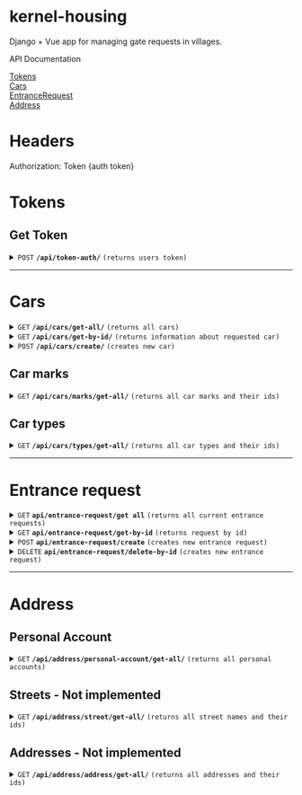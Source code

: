 # kernel-housing
Django + Vue app for managing gate requests in villages.


API Documentation

[Tokens](#tokens) </br>
[Cars](#cars) </br>
[EntranceRequest](#entrance-request) </br>
[Address](#address) </br>


# Headers
Authorization: Token {auth token}

# Tokens

## Get Token

<details>
 <summary><code>POST</code> <code><b>/api/token-auth/</b></code> <code>(returns users token)</code></summary>

##### Parameters

| name       | type      | data type | description               |
|------------|-----------|-----------|---------------------------|
| `username` | required  | string    | Username that needs token |
| `password` | required  | string    | Users password            |


##### Response
| name      | data type | description                                                                             |
|-----------|-----------|-----------------------------------------------------------------------------------------|
| `token`   | string    | New given token                                                                         |

</details>

--- 

# Cars

<details>
 <summary><code>GET</code> <code><b>/api/cars/get-all/</b></code> <code>(returns all cars)</code></summary>

Permissions: Any authorised user

##### Parameters

| name    | type     | data type | description           |
|---------|----------|-----------|-----------------------|

##### Response
| name      | data type    | description                                                                             |
|-----------|--------------|-----------------------------------------------------------------------------------------|
| `result`  | List[string] | A list of existing cars for the given word.                                             |
| `success` | boolean      | Indicates if the operation was successful or not.                                       |
| `message` | string       | An optional message providing additional information about the result of the operation. |

</details>

<details>
 <summary><code>GET</code> <code><b>/api/cars/get-by-id/</b></code> <code>(returns information about requested car)</code></summary>

Permissions: Any authorised user

##### Parameters

| name     | type     | data type | description                      |
|----------|----------|-----------|----------------------------------|
| `car_id` | required | int       | Car id that needs to be returned |

##### Response
| name      | data type    | description                                                                             |
|-----------|--------------|-----------------------------------------------------------------------------------------|
| `result`  | List[string] | A list of existing cars for the given word.                                             |
| `success` | boolean      | Indicates if the operation was successful or not.                                       |
| `message` | string       | An optional message providing additional information about the result of the operation. |

</details>

<details>
 <summary><code>POST</code> <code><b>/api/cars/create/</b></code> <code>(creates new car)</code></summary>

Permissions: Admin or Security

##### Parameters

| name         | type     | data type | description                      |
|--------------|----------|-----------|----------------------------------|
| `car_number` | required | string    | Car number in correct format     |
| `car_type`   | required | string    | Car type - See look-up tables    |
| `car_mark`   | required | string    | Car mark - See look-up tables    |
| `owner`      | optional | string    | Car id that needs to be returned |


##### Response
| name      | data type | description                                                                             |
|-----------|-----------|-----------------------------------------------------------------------------------------|
| `result`  | id        | id of created car                                                                       |
| `success` | boolean   | Indicates if the operation was successful or not.                                       |
| `message` | string    | An optional message providing additional information about the result of the operation. |

</details>

## Car marks
<details>
 <summary><code>GET</code> <code><b>/api/cars/marks/get-all/</b></code> <code>(returns all car marks and their ids)</code></summary>

Permissions: Admin or Security

##### Parameters
 No

##### Response
| name      | data type     | description                                                                             |
|-----------|---------------|-----------------------------------------------------------------------------------------|
| `result`  | List[CarMark] | List of car marks with ids                                                              |

</details>

## Car types
<details>
 <summary><code>GET</code> <code><b>/api/cars/types/get-all/</b></code> <code>(returns all car types and their ids)</code></summary>

Permissions: Admin or Security

##### Parameters

No 

##### Response
| name      | data type     | description                |
|-----------|---------------|----------------------------|
| `result`  | List[CarType] | List of car types with ids |

</details>

---

# Entrance request

<details>
 <summary><code>GET</code> <code><b>api/entrance-request/get all</b></code> <code>(returns all current entrance requests)</code></summary>

Returns all entrance requests. 
By default, only active withing 24 hours.

Permissions: Authenticated

##### Parameters

| name           | type     | data type | description                         |
|----------------|----------|-----------|-------------------------------------|
| `period_start` | optional | string    | First date when requests are needed |
| `period_end`   | optional | string    | Last date when requests are needed  |

##### Response
| name      | data type             | description                                                                             |
|-----------|-----------------------|-----------------------------------------------------------------------------------------|
| `result`  | List[EntranceRequest] | list of all current entrance request                                                    |
| `success` | boolean               | Indicates if the operation was successful or not.                                       |
| `message` | string                | An optional message providing additional information about the result of the operation. |

</details>

<details>
 <summary><code>GET</code> <code><b>api/entrance-request/get-by-id</b></code> <code>(returns request by id)</code></summary>

Returns entrance requests by id.

Permissions: Authenticated

##### Parameters

| name         | type     | data type | description       |
|--------------|----------|-----------|-------------------|
| `id`         | required | int       | id of GateRequest |

##### Response
| name      | data type        | description                                                                             |
|-----------|------------------|-----------------------------------------------------------------------------------------|
| `result`  | EntranceRequest  | Entrance request                                                                        |
| `success` | boolean          | Indicates if the operation was successful or not.                                       |
| `message` | string           | An optional message providing additional information about the result of the operation. |

</details>

<details>
 <summary><code>POST</code> <code><b>api/entrance-request/create</b></code> <code>(creates new entrance request)</code></summary>

Create new entrance request.

Permissions: Admin or Security 

##### Parameters

| name              | type     | data type | description                        |
|-------------------|----------|-----------|------------------------------------|
| `request_account` | required | int       | Name of Personal account           |
| `car`             | required | json      | object with id parameter           |
| `is_car`          | required | bool      | is car or not - for adding humans  |
| `is_paid`         | optional | bool      | Was the order paid                 |
| `note`            | optional | string    | Any notes regarding request        |

##### Response
| name      | data type        | description                                                                                         |
|-----------|------------------|-----------------------------------------------------------------------------------------------------|
| `result`  | Entrance Request | id of created request    Created entrance request Indicates if the operation was successful or not. |
| `message` | string           | An optional message providing additional information about the result of the operation.             |

</details>

<details>
 <summary><code>DELETE</code> <code><b>api/entrance-request/delete-by-id</b></code> <code>(creates new entrance request)</code></summary>

Deletes entrance request.

Permissions: Admin or Security 

##### Parameters

| name | type     | data type | description                 |
|------|----------|-----------|-----------------------------|
| `id` | required | int       | Id of request to be deleted |

##### Response
| name      | data type        | description                                                                                         |
|-----------|------------------|-----------------------------------------------------------------------------------------------------|
| `result`  | Entrance Request | id of created request    Created entrance request Indicates if the operation was successful or not. |
| `message` | string           | An optional message providing additional information about the result of the operation.             |

</details>



___

# Address

## Personal Account
<details>
 <summary><code>GET</code> <code><b>/api/address/personal-account/get-all/</b></code> <code>(returns all personal accounts)</code></summary>

Permissions: Admin or Security

##### Parameters

No 

##### Response
| name      | data type             | description |
|-----------|-----------------------|-------------|
| `result`  | List[PersonalAccount] | List of PA  |

</details>

## Streets - Not implemented
<details>
 <summary><code>GET</code> <code><b>/api/address/street/get-all/</b></code> <code>(returns all street names and their ids)</code></summary>

Permissions: Admin or Security

##### Parameters

No 

##### Response
| name      | data type    | description              |
|-----------|--------------|--------------------------|
| `result`  | List[Street] | List of streets with ids |

</details>


## Addresses - Not implemented
<details>
 <summary><code>GET</code> <code><b>/api/address/address/get-all/</b></code> <code>(returns all addresses and their ids)</code></summary>

Permissions: Admin or Security

##### Parameters

No 

##### Response
| name      | data type     | description              |
|-----------|---------------|--------------------------|
| `result`  | List[Address] | List of streets with ids |

</details>